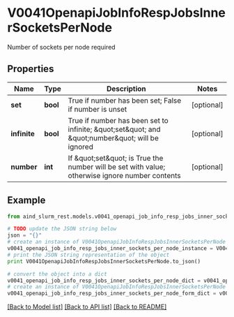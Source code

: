 # V0041OpenapiJobInfoRespJobsInnerSocketsPerNode

Number of sockets per node required

## Properties

Name | Type | Description | Notes
------------ | ------------- | ------------- | -------------
**set** | **bool** | True if number has been set; False if number is unset | [optional] 
**infinite** | **bool** | True if number has been set to infinite; \&quot;set\&quot; and \&quot;number\&quot; will be ignored | [optional] 
**number** | **int** | If \&quot;set\&quot; is True the number will be set with value; otherwise ignore number contents | [optional] 

## Example

```python
from aind_slurm_rest.models.v0041_openapi_job_info_resp_jobs_inner_sockets_per_node import V0041OpenapiJobInfoRespJobsInnerSocketsPerNode

# TODO update the JSON string below
json = "{}"
# create an instance of V0041OpenapiJobInfoRespJobsInnerSocketsPerNode from a JSON string
v0041_openapi_job_info_resp_jobs_inner_sockets_per_node_instance = V0041OpenapiJobInfoRespJobsInnerSocketsPerNode.from_json(json)
# print the JSON string representation of the object
print V0041OpenapiJobInfoRespJobsInnerSocketsPerNode.to_json()

# convert the object into a dict
v0041_openapi_job_info_resp_jobs_inner_sockets_per_node_dict = v0041_openapi_job_info_resp_jobs_inner_sockets_per_node_instance.to_dict()
# create an instance of V0041OpenapiJobInfoRespJobsInnerSocketsPerNode from a dict
v0041_openapi_job_info_resp_jobs_inner_sockets_per_node_form_dict = v0041_openapi_job_info_resp_jobs_inner_sockets_per_node.from_dict(v0041_openapi_job_info_resp_jobs_inner_sockets_per_node_dict)
```
[[Back to Model list]](../README.md#documentation-for-models) [[Back to API list]](../README.md#documentation-for-api-endpoints) [[Back to README]](../README.md)


